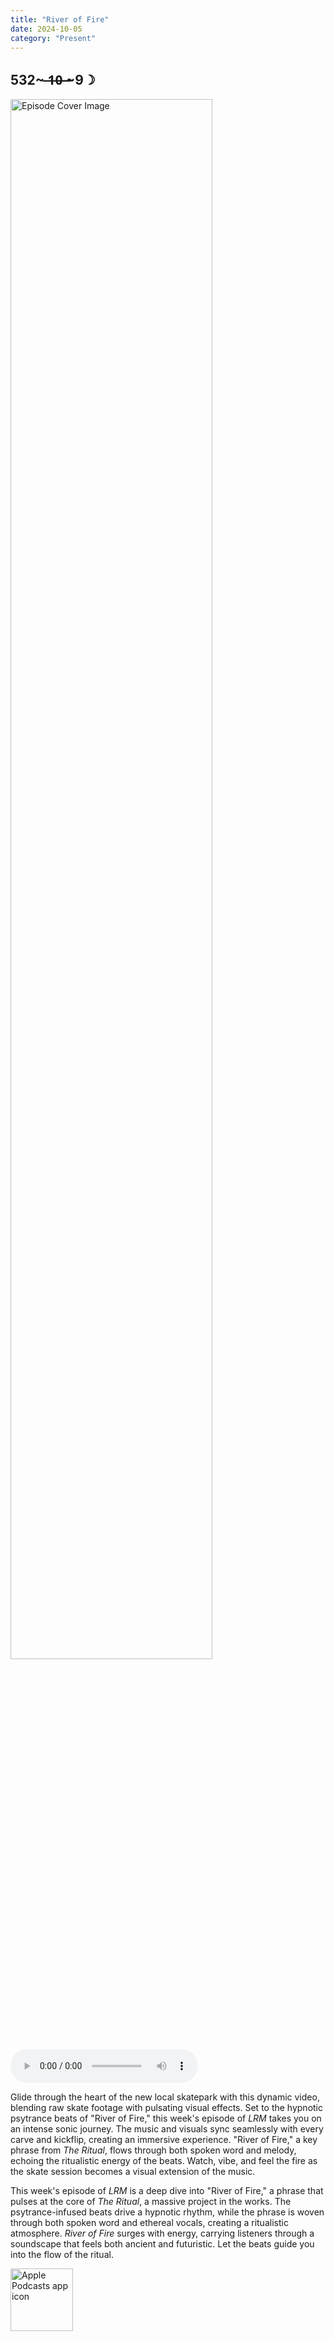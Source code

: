 ```yaml
---
title: "River of Fire"
date: 2024-10-05
category: "Present"
---
```

## 532~ ̶1̶0̶ ̶~9☽
<img src="https://artwork.captivate.fm/01c967c3-1127-4e98-950e-945b4c6e6c3a/xwZ2ORLwPY5KkEX_4_BjpfpV.jpg" alt="Episode Cover Image" width=80%/>
<audio controls>
  <source src="https://podcasts.captivate.fm/media/894c1589-1e22-4f1a-b154-a04bfc095164/Episode-124.mp3" type="audio/mpeg">
  Your browser does not support the audio element.
</audio>

<p>Glide through the heart of the new local skatepark with this dynamic video, blending raw skate footage with pulsating visual effects. Set to the hypnotic psytrance beats of "River of Fire," this week's episode of <em>LRM</em> takes you on an intense sonic journey. The music and visuals sync seamlessly with every carve and kickflip, creating an immersive experience. "River of Fire," a key phrase from <em>The Ritual</em>, flows through both spoken word and melody, echoing the ritualistic energy of the beats. Watch, vibe, and feel the fire as the skate session becomes a visual extension of the music.</p><p>This week's episode of <em>LRM</em> is a deep dive into "River of Fire," a phrase that pulses at the core of <em>The Ritual</em>, a massive project in the works. The psytrance-infused beats drive a hypnotic rhythm, while the phrase is woven through both spoken word and ethereal vocals, creating a ritualistic atmosphere. <em>River of Fire</em> surges with energy, carrying listeners through a soundscape that feels both ancient and futuristic. Let the beats guide you into the flow of the ritual.</p>

<a href="https://podcasts.apple.com/us/podcast/living-room-music/id1608791560?tscg=30200&itsct=podcast_box_appicon&ls=1&mttnsubad=1608791560" style="display: inline-block;"><img src="https://toolbox.marketingtools.apple.com/api/v2/badges/app-icon-podcasts/standard/en-us" alt="Apple Podcasts app icon" style="width: 100px; height: 100px; vertical-align: middle; object-fit: contain;" /></a>
    